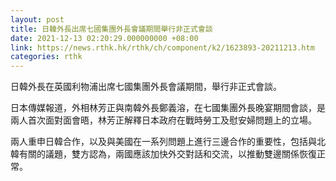```yaml
---
layout: post
title: 日韓外長出席七國集團外長會議期間舉行非正式會談
date: 2021-12-13 02:20:29.000000000 +08:00
link: https://news.rthk.hk/rthk/ch/component/k2/1623893-20211213.htm
categories: rthk
---
```


日韓外長在英國利物浦出席七國集團外長會議期間，舉行非正式會談。

日本傳媒報道，外相林芳正與南韓外長鄭義溶，在七國集團外長晚宴期間會談，是兩人首次面對面會晤，林芳正解釋日本政府在戰時勞工及慰安婦問題上的立場。

兩人重申日韓合作，以及與美國在一系列問題上進行三邊合作的重要性，包括與北韓有關的議題，雙方認為，兩國應該加快外交對話和交流，以推動雙邊關係恢復正常。

